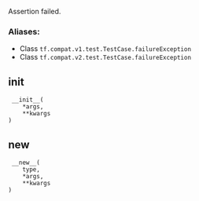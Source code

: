 
Assertion failed.
### Aliases:
- Class `tf.compat.v1.test.TestCase.failureException`
- Class `tf.compat.v2.test.TestCase.failureException`
## __init__

```
 __init__(
    *args,
    **kwargs
)
```
## __new__

```
 __new__(
    type,
    *args,
    **kwargs
)
```
